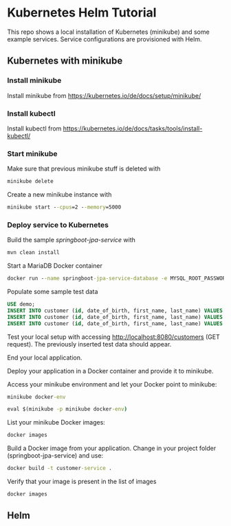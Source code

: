 # Kubernetes Helm Tutorial

This repo shows a local installation of Kubernetes (minikube) and some example services. Service configurations are
provisioned with Helm.

## Kubernetes with minikube

### Install minikube

Install minikube from <https://kubernetes.io/de/docs/setup/minikube/>

### Install kubectl

Install kubectl from <https://kubernetes.io/de/docs/tasks/tools/install-kubectl/>

### Start minikube

Make sure that previous minikube stuff is deleted with

```cmd
minikube delete
```

Create a new minikube instance with

```cmd
minikube start --cpus=2 --memory=5000
```

### Deploy service to Kubernetes

Build the sample _springboot-jpa-service_ with

```cmd
mvn clean install 
```

Start a MariaDB Docker container

```cmd
docker run --name springboot-jpa-service-database -e MYSQL_ROOT_PASSWORD=jenskohler -p3306:3306 -d mariadb:latest
```

Populate some sample test data

```sql
USE demo;
INSERT INTO customer (id, date_of_birth, first_name, last_name) VALUES ('1', '2022-01-01', 'homer', 'simpson');
INSERT INTO customer (id, date_of_birth, first_name, last_name) VALUES ('2', '2022-02-02', 'marge', 'simpson');
INSERT INTO customer (id, date_of_birth, first_name, last_name) VALUES ('3', '2022-03-03', 'lisa', 'simpson');

```

Test your local setup with accessing <http://localhost:8080/customers> (GET request). The previously inserted test data
should appear.

End your local application.

Deploy your application in a Docker container and provide it to minikube.

Access your minikube environment and let your Docker point to minikube:

```cmd
minikube docker-env

eval $(minikube -p minikube docker-env)
```

List your minikube Docker images:

```cmd
docker images
```

Build a Docker image from your application. Change in your project folder (springboot-jpa-service) and use:

```cmd
docker build -t customer-service .
```

Verify that your image is present in the list of images

```cmd
docker images
```

## Helm